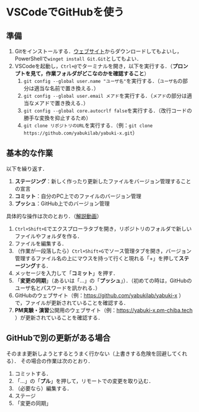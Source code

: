 # VSCodeでGitHubを使う

## 準備

1. Gitをインストールする．[ウェブサイト](https://git-scm.com/downloads)からダウンロードしてもよいし，PowerShellで`winget install Git.Git`としてもよい．
1. VSCodeを起動し，`Ctrl+@`でターミナルを開き，以下を実行する．（**プロンプトを見て，作業フォルダがどこなのかを確認すること**）
    1. `git config --global user.name "ユーザ名"`を実行する．（`ユーザ名`の部分は適当な名前で置き換える．）
    1. `git config --global user.email メアド`を実行する．（`メアド`の部分は適当なメアドで置き換える．）
    1. `git config --global core.autocrlf false`を実行する．（改行コードの勝手な変換を抑止するため）
    1. `git clone リポジトリのURL`を実行する．（例：`git clone https://github.com/yabukilab/yabuki-x.git`）

## 基本的な作業

以下を繰り返す．

1. **ステージング**：新しく作ったり更新したファイルをバージョン管理することの宣言
1. **コミット**：自分のPC上でのファイルのバージョン管理
1. **プッシュ**：GitHub上でのバージョン管理

具体的な操作は次のとおり．（[解説動画](https://youtu.be/wfz63tQyr0w)）

1. `Ctrl+Shift+E`でエクスプローラタブを開き，リポジトリのフォルダで新しいファイルやフォルダを作る．
1. ファイルを編集する．
1. （作業が一段落したら）`Ctrl+Shift+G`でソース管理タブを開き，バージョン管理するファイル名の上にマウスを持って行くと現れる「+」を押して**ステージング**する．
1. メッセージを入力して「**コミット**」を押す．
1. 「**変更の同期**」（あるいは「...」の「**プッシュ**」）．（初めての時は，GitHubのユーザ名とパスワードを訊かれる．）
1. GitHubのウェブサイト（例：https://github.com/yabukilab/yabuki-x ）で，ファイルが更新されていることを確認する．
1. **PM実験・演習**公開用のウェブサイト（例：https://yabuki-x.pm-chiba.tech ）が更新されていることを確認する．

## GitHubで別の更新がある場合

そのまま更新しようとするとうまく行かない（上書きする危険を回避してくれる）．
その場合の作業は次のとおり．

1. コミットする．
1. 「...」の「**プル**」を押して，リモートでの変更を取り込む．
1. （必要なら）編集する．
1. ステージ
1. 「変更の同期」
